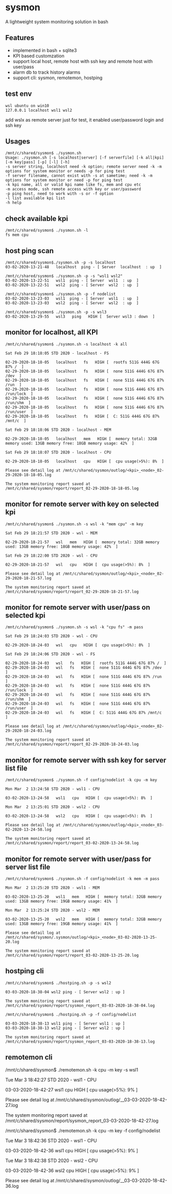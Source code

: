 # sysmon
A lightweight system monitoring solution in bash

## Features
- implemented in bash + sqlite3
- KPI based customzation
- support local host, remote host with ssh key and remote host with user/pass
- alarm db to track history alarms 
- support cli: sysmon, remotemon, hostping

## test env
```
wsl ubuntu on win10
127.0.0.1 localhost wsl1 wsl2 
```
add wslx as remote server just for test, it enabled user/password login and ssh key

## Usages
```
/mnt/c/shared/sysmon$ ./sysmon.sh
Usage: ./sysmon.sh [-s localhost|server] [-f serverfile] [-k all|kpi] [-m key|pass] [-p] [-l] [-h]
-s server string, localhost need -k option; remote server need -k -m options for system monitor or needs -p for ping test
-f server filename, cannot exist with -s at sametime; need -k -m options for system monitor or need -p for ping test
-k kpi name, all or valid kpi name like fs, mem and cpu etc
-m access mode, ssh remote access with key or user/password
-p ping host, need to work with -s or -f option
-l list available kpi list
-h help
```

## check available kpi 
```
/mnt/c/shared/sysmon$ ./sysmon.sh -l
fs mem cpu
```
## host ping scan 
```
/mnt/c/shared/sysmon$./sysmon.sh -p -s localhost
03-02-2020-13-21-48   localhost  ping - [ Server  localhost  : up  ]

/mnt/c/shared/sysmon$ ./sysmon.sh -p -s "wsl1 wsl2"
03-02-2020-13-22-51   wsl1  ping - [ Server  wsl1  : up  ]
03-02-2020-13-22-51   wsl2  ping - [ Server  wsl2  : up  ]

/mnt/c/shared/sysmon$ ./sysmon.sh -p -f nodelist
03-02-2020-13-23-03   wsl1  ping - [ Server  wsl1  : up  ]
03-02-2020-13-23-03   wsl2  ping - [ Server  wsl2  : up  ]

/mnt/c/shared/sysmon$ ./sysmon.sh -p -s wsl3  
03-02-2020-13-29-55   wsl3   ping   HIGH [  Server wsl3 : down  ]
```
## monitor for localhost, all KPI
```
/mnt/c/shared/sysmon$ ./sysmon.sh -s localhost -k all

Sat Feb 29 18:18:05 STD 2020 - localhost - FS

02-29-2020-18-18-05   localhost   fs   HIGH [  rootfs 511G 444G 67G 87% /  ]
02-29-2020-18-18-05   localhost   fs   HIGH [  none 511G 444G 67G 87% /dev  ]
02-29-2020-18-18-05   localhost   fs   HIGH [  none 511G 444G 67G 87% /run  ]
02-29-2020-18-18-05   localhost   fs   HIGH [  none 511G 444G 67G 87% /run/lock  ]
02-29-2020-18-18-05   localhost   fs   HIGH [  none 511G 444G 67G 87% /run/shm  ]
02-29-2020-18-18-05   localhost   fs   HIGH [  none 511G 444G 67G 87% /run/user  ]
02-29-2020-18-18-05   localhost   fs   HIGH [  C: 511G 444G 67G 87% /mnt/c  ]

Sat Feb 29 18:18:06 STD 2020 - localhost - MEM

02-29-2020-18-18-05   localhost   mem   HIGH [  memory total: 32GB memory used: 13GB memory free: 18GB memory usage: 42%  ]

Sat Feb 29 18:18:07 STD 2020 - localhost - CPU

02-29-2020-18-18-05   localhost   cpu   HIGH [  cpu usage(>5%): 8%  ]

Please see detail log at /mnt/c/shared/sysmon/outlog/<kpi>_<node>_02-29-2020-18-18-05.log

The system monitoring report saved at /mnt/c/shared/sysmon/report/report_02-29-2020-18-18-05.log
```

## monitor for remote server with key on selected kpi
```
/mnt/c/shared/sysmon$ ./sysmon.sh -s wsl -k "mem cpu" -m key

Sat Feb 29 18:21:57 STD 2020 - wsl - MEM

02-29-2020-18-21-57   wsl   mem   HIGH [  memory total: 32GB memory used: 13GB memory free: 18GB memory usage: 42%  ]

Sat Feb 29 18:22:00 STD 2020 - wsl - CPU

02-29-2020-18-21-57   wsl   cpu   HIGH [  cpu usage(>5%): 8%  ]

Please see detail log at /mnt/c/shared/sysmon/outlog/<kpi>_<node>_02-29-2020-18-21-57.log

The system monitoring report saved at /mnt/c/shared/sysmon/report/report_02-29-2020-18-21-57.log
```

## monitor for remote server with user/pass on selected kpi 
```
/mnt/c/shared/sysmon$ ./sysmon.sh -s wsl -k "cpu fs" -m pass

Sat Feb 29 18:24:03 STD 2020 - wsl - CPU

02-29-2020-18-24-03   wsl   cpu   HIGH [  cpu usage(>5%): 8%  ]

Sat Feb 29 18:24:06 STD 2020 - wsl - FS

02-29-2020-18-24-03   wsl   fs   HIGH [  rootfs 511G 444G 67G 87% /  ]
02-29-2020-18-24-03   wsl   fs   HIGH [  none 511G 444G 67G 87% /dev  ]
02-29-2020-18-24-03   wsl   fs   HIGH [  none 511G 444G 67G 87% /run  ]
02-29-2020-18-24-03   wsl   fs   HIGH [  none 511G 444G 67G 87% /run/lock  ]
02-29-2020-18-24-03   wsl   fs   HIGH [  none 511G 444G 67G 87% /run/shm  ]
02-29-2020-18-24-03   wsl   fs   HIGH [  none 511G 444G 67G 87% /run/user  ]
02-29-2020-18-24-03   wsl   fs   HIGH [  C: 511G 444G 67G 87% /mnt/c  ]

Please see detail log at /mnt/c/shared/sysmon/outlog/<kpi>_<node>_02-29-2020-18-24-03.log

The system monitoring report saved at /mnt/c/shared/sysmon/report/report_02-29-2020-18-24-03.log
```
## monitor for remote server with ssh key for server list file
```
/mnt/c/shared/sysmon$ ./sysmon.sh -f config/nodelist -k cpu -m key

Mon Mar  2 13:24:58 STD 2020 - wsl1 - CPU

03-02-2020-13-24-58   wsl1   cpu   HIGH [  cpu usage(>5%): 8%  ]

Mon Mar  2 13:25:01 STD 2020 - wsl2 - CPU

03-02-2020-13-24-58   wsl2   cpu   HIGH [  cpu usage(>5%): 8%  ]

Please see detail log at /mnt/c/shared/sysmon/outlog/<kpi>_<node>_03-02-2020-13-24-58.log

The system monitoring report saved at /mnt/c/shared/sysmon/report/report_03-02-2020-13-24-58.log
```
## monitor for remote server with user/pass for server list file
```
/mnt/c/shared/sysmon$ ./sysmon.sh -f config/nodelist -k mem -m pass

Mon Mar  2 13:25:20 STD 2020 - wsl1 - MEM

03-02-2020-13-25-20   wsl1   mem   HIGH [  memory total: 32GB memory used: 13GB memory free: 19GB memory usage: 41%  ]

Mon Mar  2 13:25:24 STD 2020 - wsl2 - MEM

03-02-2020-13-25-20   wsl2   mem   HIGH [  memory total: 32GB memory used: 13GB memory free: 19GB memory usage: 41%  ]

Please see detail log at /mnt/c/shared/sysmon/.sysmon/outlog/<kpi>_<node>_03-02-2020-13-25-20.log

The system monitoring report saved at /mnt/c/shared/sysmon/report/report_03-02-2020-13-25-20.log
```
## hostping cli 
```
/mnt/c/shared/sysmon$ ./hostping.sh -p -s wsl2

03-03-2020-18-38-04 wsl2 ping - [ Server wsl2 : up ]

The system monitoring report saved at /mnt/c/shared/sysmon/report/sysmon_report_03-03-2020-18-38-04.log

/mnt/c/shared/sysmon$ ./hostping.sh -p -f config/nodelist

03-03-2020-18-38-13 wsl1 ping - [ Server wsl1 : up ]
03-03-2020-18-38-13 wsl2 ping - [ Server wsl2 : up ]

The system monitoring report saved at /mnt/c/shared/sysmon/report/sysmon_report_03-03-2020-18-38-13.log
```
## remotemon cli 
/mnt/c/shared/sysmon$ ./remotemon.sh -k cpu -m key -s wsl1

Tue Mar  3 18:42:27 STD 2020 - wsl1 - CPU

03-03-2020-18-42-27   wsl1   cpu   HIGH [  cpu usage(>5%): 9%  ]

Please see detail log at /mnt/c/shared/sysmon/outlog/<kpi>_<node>_03-03-2020-18-42-27.log

The system monitoring report saved at /mnt/c/shared/sysmon/report/sysmon_report_03-03-2020-18-42-27.log

/mnt/c/shared/sysmon$ ./remotemon.sh -k cpu -m key -f config/nodelist

Tue Mar  3 18:42:36 STD 2020 - wsl1 - CPU

03-03-2020-18-42-36   wsl1   cpu   HIGH [  cpu usage(>5%): 9%  ]

Tue Mar  3 18:42:38 STD 2020 - wsl2 - CPU

03-03-2020-18-42-36   wsl2   cpu   HIGH [  cpu usage(>5%): 9%  ]

Please see detail log at /mnt/c/shared/sysmon/outlog/<kpi>_<node>_03-03-2020-18-42-36.log
```
